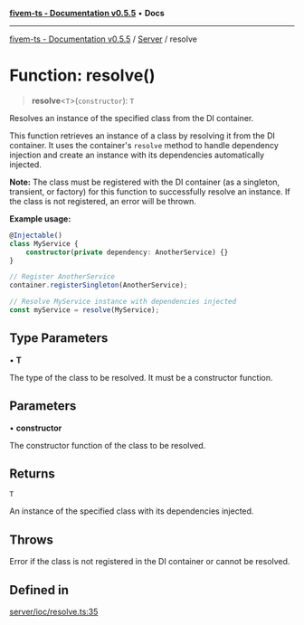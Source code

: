 [**fivem-ts - Documentation v0.5.5**](../../../README.md) • **Docs**

***

[fivem-ts - Documentation v0.5.5](../../../README.md) / [Server](../README.md) / resolve

# Function: resolve()

> **resolve**\<`T`\>(`constructor`): `T`

Resolves an instance of the specified class from the DI container.

This function retrieves an instance of a class by resolving it from the DI container. It uses the container's
`resolve` method to handle dependency injection and create an instance with its dependencies automatically injected.

**Note:** The class must be registered with the DI container (as a singleton, transient, or factory) for this
function to successfully resolve an instance. If the class is not registered, an error will be thrown.

**Example usage:**

```ts
@Injectable()
class MyService {
    constructor(private dependency: AnotherService) {}
}

// Register AnotherService
container.registerSingleton(AnotherService);

// Resolve MyService instance with dependencies injected
const myService = resolve(MyService);
```

## Type Parameters

• **T**

The type of the class to be resolved. It must be a constructor function.

## Parameters

• **constructor**

The constructor function of the class to be resolved.

## Returns

`T`

An instance of the specified class with its dependencies injected.

## Throws

Error if the class is not registered in the DI container or cannot be resolved.

## Defined in

[server/ioc/resolve.ts:35](https://github.com/Purpose-Dev/fivem-ts/blob/main/src/server/ioc/resolve.ts#L35)
